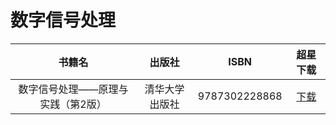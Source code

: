 # 数字信号处理

| 书籍名                     		| 出版社   		|  ISBN  |超星下载
| :--------:                 		 | :-----:  	| :----:  |:----: 
| 数字信号处理——原理与实践（第2版）	| 清华大学出版社 | 9787302228868  |[下载](https://cs-ans.chaoxing.com/download/53128487e93944bf859991e4bc61ea9a)
